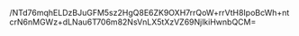 /NTd76mqhELDzBJuGFM5sz2HgQ8E6ZK9OXH7rrQoW+rrVtH8IpoBcWh+ntcrN6nMGWz+dLNau6T706m82NsVnLX5tXzVZ69NjlkiHwnbQCM=
